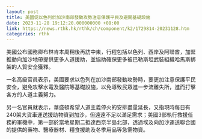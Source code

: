 ```yaml
---
layout: post
title: 美國促以色列於加沙南部發動攻勢注意保護平民及避開基礎設施
date: 2023-11-28 19:12:20.000000000 +08:00
link: https://news.rthk.hk/rthk/ch/component/k2/1729814-20231128.htm
categories: rthk
---
```


美國公布國務卿布林肯本周稍後再訪中東，行程包括以色列、西岸及阿聯酋，加緊推動向加沙地帶提供更多人道援助，並協助確保更多被巴勒斯坦武裝組織哈馬斯綁架的人質安全獲釋。

一名高級官員表示，美國要求以色列在加沙南部發動攻勢時，要更加注意保護平民安全，避免攻擊水電及醫院等基礎設施，以免導致民眾進一步流離失所，進而打擊各方的人道主義努力。

另一名官員就表示，華盛頓希望人道主義停火的安排盡量延長，又指現時每日有240架大貨車運送援助物資到加沙，但遠遠不足以滿足需求；美國3部執行救援任務的軍機中，第一部於當地星期二抵達西奈半島北部，透過埃及向加沙運送聯合國的提供的藥物、醫療器材、糧食援助及冬季用品等急需物資。
